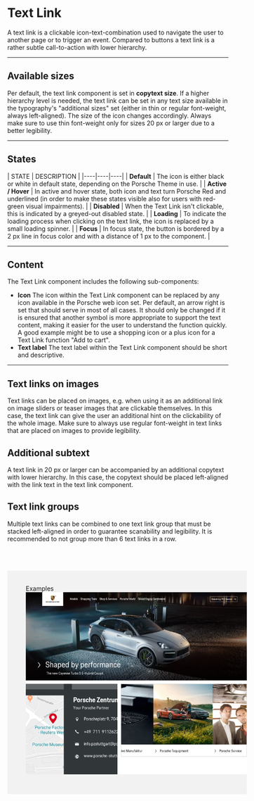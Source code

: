 # Text Link

A text link is a clickable icon-text-combination used to navigate the user to another page or to trigger an event. Compared to buttons a text link is a rather subtle call-to-action with lower hierarchy.

---

## Available sizes

Per default, the text link component is set in **copytext size**. If a higher hierarchy level is needed, the text link can be set in any text size available in the typography's "additional sizes" set (either in thin or regular font-weight, always left-aligned). The size of the icon changes accordingly. Always make sure to use thin font-weight only for sizes 20 px or larger due to a better legibility.  

---

## States

| STATE | DESCRIPTION |
|----|----|----|
| **Default** | The icon is either black or white in default state, depending on the Porsche Theme in use. |
| **Active / Hover** | In active and hover state, both icon and text turn Porsche Red and underlined (in order to make these states visible also for users with red-green visual impairments). |
| **Disabled** | When the Text Link isn't clickable, this is indicated by a greyed-out disabled state. |
| **Loading** | To indicate the loading process when clicking on the text link, the icon is replaced by a small loading spinner. |
| **Focus** | In focus state, the button is bordered by a 2 px line in focus color and with a distance of 1 px to the component. |

---

## Content

The Text Link component includes the following sub-components:

- **Icon**
The icon within the Text Link component can be replaced by any icon available in the Porsche web icon set. Per default, an arrow right is set that should serve in most of all cases.  It should only be changed if it is ensured that another symbol is more appropriate to support the text content, making it easier for the user to understand the function quickly. A good example might be to use a shopping icon or a plus icon for a Text Link function "Add to cart".
- **Text label**
The text label within the Text Link component should be short and descriptive.

---

## Text links on images

Text links can be placed on images, e.g. when using it as an additional link on image sliders or teaser images that are clickable themselves. In this case, the text link can give the user an additional hint on the clickability of the whole image. 
Make sure to always use regular font-weight in text links that are placed on images to provide legibility.

## Additional subtext

A text link in 20 px or larger can be accompanied by an additional copytext with lower hierarchy. In this case, the copytext should be placed left-aligned with the link text in the text link component.

## Text link groups

Multiple text links can be combined to one text link group that must be stacked left-aligned in order to guarantee scanability and legibility. It is recommended to not group more than 6 text links in a row.

<div style="background:#F2F2F2; width:100%; margin-top: 64px; padding-top: 32px; padding-left: 42px; padding-bottom: 42px;">
<p-headline variant="headline-3" tag="h3">Examples</p-headline>
<div class="p-spacing-pt-24 p-spacing-pr-24"></div>
<img src="./assets/text-link.png"/>
<div class="p-spacing-pt-24 p-spacing-pr-24"></div>
</div>